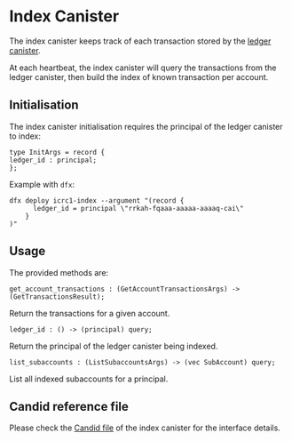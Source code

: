 # Index Canister

The index canister keeps track of each transaction stored by the 
[ledger canister](ledger-integration.md).

At each heartbeat, the index canister will query the transactions from
the ledger canister, then build the index
of known transaction per account.

## Initialisation

The index canister initialisation requires the principal
of the ledger canister to index:

```
type InitArgs = record {
ledger_id : principal;
};
```

Example with `dfx`:

```shell
dfx deploy icrc1-index --argument "(record {
      ledger_id = principal \"rrkah-fqaaa-aaaaa-aaaaq-cai\"
    }
)"
```

## Usage

The provided methods are:

```
get_account_transactions : (GetAccountTransactionsArgs) -> (GetTransactionsResult);
```
Return the transactions for a given account.

```
ledger_id : () -> (principal) query;
```
Return the principal of the ledger canister being indexed.

```
list_subaccounts : (ListSubaccountsArgs) -> (vec SubAccount) query;
```
List all indexed subaccounts for a principal.

## Candid reference file

Please check the [Candid file](https://gitlab.com/dfinity-lab/public/ic/-/blob/master/rs/rosetta-api/icrc1/index/index.did) of the index canister for the interface details.
